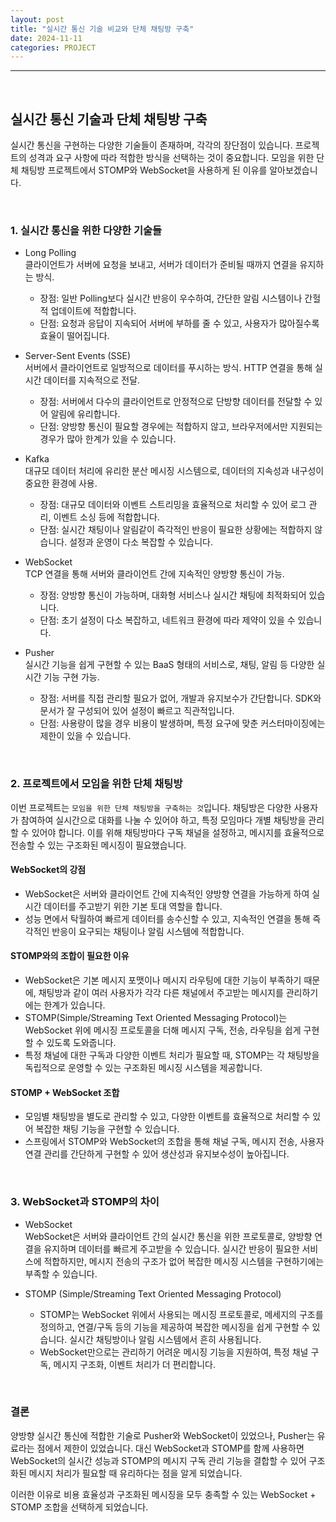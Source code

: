 ```yaml
---
layout: post
title: "실시간 통신 기술 비교와 단체 채팅방 구축"
date: 2024-11-11
categories: PROJECT
---
```


<hr>
<br>

## 실시간 통신 기술과 단체 채팅방 구축

실시간 통신을 구현하는 다양한 기술들이 존재하며, 각각의 장단점이 있습니다. 프로젝트의 성격과 요구 사항에 따라 적합한 방식을 선택하는 것이 중요합니다. 모임을 위한 단체 채팅방 프로젝트에서 STOMP와 WebSocket을 사용하게 된 이유를 알아보겠습니다.

<br>

### 1. 실시간 통신을 위한 다양한 기술들

- Long Polling  
  클라이언트가 서버에 요청을 보내고, 서버가 데이터가 준비될 때까지 연결을 유지하는 방식.
  - 장점: 일반 Polling보다 실시간 반응이 우수하여, 간단한 알림 시스템이나 간헐적 업데이트에 적합합니다.
  - 단점: 요청과 응답이 지속되어 서버에 부하를 줄 수 있고, 사용자가 많아질수록 효율이 떨어집니다.

- Server-Sent Events (SSE)  
  서버에서 클라이언트로 일방적으로 데이터를 푸시하는 방식. HTTP 연결을 통해 실시간 데이터를 지속적으로 전달.
  - 장점: 서버에서 다수의 클라이언트로 안정적으로 단방향 데이터를 전달할 수 있어 알림에 유리합니다.
  - 단점: 양방향 통신이 필요할 경우에는 적합하지 않고, 브라우저에서만 지원되는 경우가 많아 한계가 있을 수 있습니다.

- Kafka  
  대규모 데이터 처리에 유리한 분산 메시징 시스템으로, 데이터의 지속성과 내구성이 중요한 환경에 사용.
  - 장점: 대규모 데이터와 이벤트 스트리밍을 효율적으로 처리할 수 있어 로그 관리, 이벤트 소싱 등에 적합합니다.
  - 단점: 실시간 채팅이나 알림같이 즉각적인 반응이 필요한 상황에는 적합하지 않습니다. 설정과 운영이 다소 복잡할 수 있습니다.

- WebSocket  
  TCP 연결을 통해 서버와 클라이언트 간에 지속적인 양방향 통신이 가능.
  - 장점: 양방향 통신이 가능하며, 대화형 서비스나 실시간 채팅에 최적화되어 있습니다.
  - 단점: 초기 설정이 다소 복잡하고, 네트워크 환경에 따라 제약이 있을 수 있습니다.

- Pusher  
  실시간 기능을 쉽게 구현할 수 있는 BaaS 형태의 서비스로, 채팅, 알림 등 다양한 실시간 기능 구현 가능.
  - 장점: 서버를 직접 관리할 필요가 없어, 개발과 유지보수가 간단합니다. SDK와 문서가 잘 구성되어 있어 설정이 빠르고 직관적입니다.
  - 단점: 사용량이 많을 경우 비용이 발생하며, 특정 요구에 맞춘 커스터마이징에는 제한이 있을 수 있습니다.

<br>

### 2. 프로젝트에서 모임을 위한 단체 채팅방

이번 프로젝트는 `모임을 위한 단체 채팅방을 구축하는 것`입니다. 채팅방은 다양한 사용자가 참여하여 실시간으로 대화를 나눌 수 있어야 하고, 특정 모임마다 개별 채팅방을 관리할 수 있어야 합니다. 이를 위해 채팅방마다 구독 채널을 설정하고, 메시지를 효율적으로 전송할 수 있는 구조화된 메시징이 필요했습니다.

#### WebSocket의 강점
- WebSocket은 서버와 클라이언트 간에 지속적인 양방향 연결을 가능하게 하여 실시간 데이터를 주고받기 위한 기본 토대 역할을 합니다.
- 성능 면에서 탁월하여 빠르게 데이터를 송수신할 수 있고, 지속적인 연결을 통해 즉각적인 반응이 요구되는 채팅이나 알림 시스템에 적합합니다.

#### STOMP와의 조합이 필요한 이유
- WebSocket은 기본 메시지 포맷이나 메시지 라우팅에 대한 기능이 부족하기 때문에, 채팅방과 같이 여러 사용자가 각각 다른 채널에서 주고받는 메시지를 관리하기에는 한계가 있습니다.
- STOMP(Simple/Streaming Text Oriented Messaging Protocol)는 WebSocket 위에 메시징 프로토콜을 더해 메시지 구독, 전송, 라우팅을 쉽게 구현할 수 있도록 도와줍니다.
- 특정 채널에 대한 구독과 다양한 이벤트 처리가 필요할 때, STOMP는 각 채팅방을 독립적으로 운영할 수 있는 구조화된 메시징 시스템을 제공합니다.

#### STOMP + WebSocket 조합
- 모임별 채팅방을 별도로 관리할 수 있고, 다양한 이벤트를 효율적으로 처리할 수 있어 복잡한 채팅 기능을 구현할 수 있습니다.
- 스프링에서 STOMP와 WebSocket의 조합을 통해 채널 구독, 메시지 전송, 사용자 연결 관리를 간단하게 구현할 수 있어 생산성과 유지보수성이 높아집니다.

<br>

### 3. WebSocket과 STOMP의 차이

- WebSocket  
  WebSocket은 서버와 클라이언트 간의 실시간 통신을 위한 프로토콜로, 양방향 연결을 유지하며 데이터를 빠르게 주고받을 수 있습니다. 실시간 반응이 필요한 서비스에 적합하지만, 메시지 전송의 구조가 없어 복잡한 메시징 시스템을 구현하기에는 부족할 수 있습니다.

- STOMP (Simple/Streaming Text Oriented Messaging Protocol)  
  - STOMP는 WebSocket 위에서 사용되는 메시징 프로토콜로, 메세지의 구조를 정의하고, 연결/구독 등의 기능을 제공하여 복잡한 메시징을 쉽게 구현할 수 있습니다. 실시간 채팅방이나 알림 시스템에서 흔히 사용됩니다.
  - WebSocket만으로는 관리하기 어려운 메시징 기능을 지원하여, 특정 채널 구독, 메시지 구조화, 이벤트 처리가 더 편리합니다.

<br>

### 결론

양방향 실시간 통신에 적합한 기술로 Pusher와 WebSocket이 있었으나, Pusher는 유료라는 점에서 제한이 있었습니다. 대신 WebSocket과 STOMP를 함께 사용하면 WebSocket의 실시간 성능과 STOMP의 메시지 구독 관리 기능을 결합할 수 있어 구조화된 메시지 처리가 필요할 때 유리하다는 점을 알게 되었습니다.

이러한 이유로 비용 효율성과 구조화된 메시징을 모두 충족할 수 있는 WebSocket + STOMP 조합을 선택하게 되었습니다.